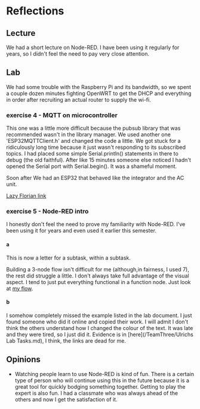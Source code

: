 # Reflections

## Lecture
We had a short lecture on Node-RED. I have been using it regularly for years, so I didn't feel the need to pay very close attention.

## Lab
We had some trouble with the Raspberry Pi and its bandwidth, so we spent a couple dozen minutes fighting OpenWRT to get the DHCP and everything in order after recruiting an actual router to supply the wi-fi.

### exercise 4 - MQTT on microcontroller
This one was a little more difficult because the pubsub library that was recommended wasn't in the library manager. We used another one 'ESP32MQTTClient.h' and changed the code a little. We got stuck for a ridiculously long time because it just wasn't responding to its subscribed topics. I had placed some simple Serial.println() statements in there to debug (the old faithful). After like 15 minutes someone else noticed I hadn't opened the Serial port with Serial.begin(). It was a shameful moment.

Soon after We had an ESP32 that behaved like the integrator and the AC unit.

[Lazy Florian link](/Florian/exercises/exercise04/README.md)

### exercise 5 - Node-RED intro
I honestly don't feel the need to prove my familiarity with Node-RED. I've been using it for years and even used it earlier this semester.

#### a
This is now a letter for a subtask, within a subtask.

Building a 3-node flow isn't difficult for me (although,in fairness, I used 7), the rest did struggle a little. I don't always take full advantage of the visual aspect. I tend to just put everything functional in a function node. Just look at [my flow](/Jorrit/assignments/week1/flows.json).

#### b
I somehow completely missed the example listed in the lab document. I just found someone who did it online and copied their work. I will admit I don't think the others understand how I changed the colour of the text. It was late and they were tired, so I just did it. Evidence is in [here](/TeamThree/Ulrichs Lab Tasks.md), I think, the links are dead for me.

## Opinions

- Watching people learn to use Node-RED is kind of fun. There is a certain type of person who will continue using this in the future because it is a great tool for quickly bodging something together. Getting to play the expert is also fun. I had a classmate who was always ahead of the others and now I get the satisfaction of it.

